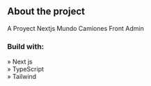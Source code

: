 <h2>About the project</h2>

  <p>A Proyect Nextjs Mundo Camiones Front Admin</p>

<h3>Build with:</h3>

» Next js <br>
» TypeScript <br>
» Tailwind

